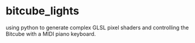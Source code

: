 # bitcube_lights
using python to generate complex GLSL pixel shaders and controlling the Bitcube with a MIDI piano keyboard.
